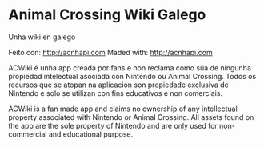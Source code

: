 # Animal Crossing Wiki Galego
 Unha wiki en galego
 
 
 
 
 
 
 
Feito con: http://acnhapi.com
Maded with: http://acnhapi.com

ACWiki é unha app creada por fans e non reclama como súa de ningunha propiedad intelectual asociada con Nintendo ou Animal Crossing. Todos os recursos que se atopan na aplicación son propiedade exclusiva de Nintendo e solo se utilizan con fins educativos e non comerciais.

ACWiki is a fan made app and claims no ownership of any intellectual property associated with Nintendo or Animal Crossing. All assets found on the app are the sole property of Nintendo and are only used for non-commercial and educational purpose.
